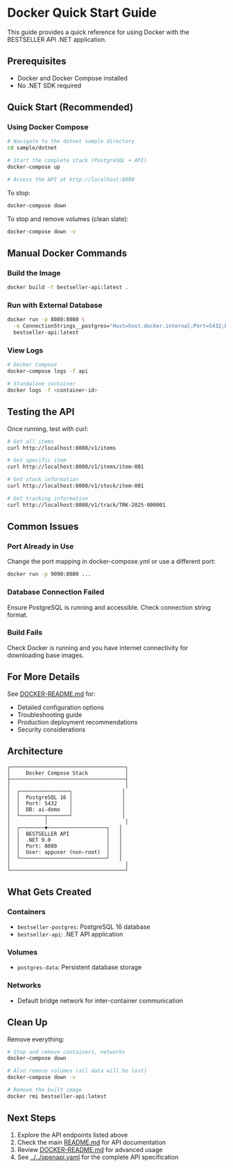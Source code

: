 # Docker Quick Start Guide

This guide provides a quick reference for using Docker with the BESTSELLER API .NET application.

## Prerequisites
- Docker and Docker Compose installed
- No .NET SDK required

## Quick Start (Recommended)

### Using Docker Compose

```bash
# Navigate to the dotnet sample directory
cd sample/dotnet

# Start the complete stack (PostgreSQL + API)
docker-compose up

# Access the API at http://localhost:8080
```

To stop:
```bash
docker-compose down
```

To stop and remove volumes (clean slate):
```bash
docker-compose down -v
```

## Manual Docker Commands

### Build the Image

```bash
docker build -t bestseller-api:latest .
```

### Run with External Database

```bash
docker run -p 8080:8080 \
  -e ConnectionStrings__postgres="Host=host.docker.internal;Port=5432;Database=ai-demo;Username=postgres;Password=postgres" \
  bestseller-api:latest
```

### View Logs

```bash
# Docker Compose
docker-compose logs -f api

# Standalone container
docker logs -f <container-id>
```

## Testing the API

Once running, test with curl:

```bash
# Get all items
curl http://localhost:8080/v1/items

# Get specific item
curl http://localhost:8080/v1/items/item-001

# Get stock information
curl http://localhost:8080/v1/stock/item-001

# Get tracking information
curl http://localhost:8080/v1/track/TRK-2025-000001
```

## Common Issues

### Port Already in Use
Change the port mapping in docker-compose.yml or use a different port:
```bash
docker run -p 9090:8080 ...
```

### Database Connection Failed
Ensure PostgreSQL is running and accessible. Check connection string format.

### Build Fails
Check Docker is running and you have internet connectivity for downloading base images.

## For More Details

See [DOCKER-README.md](DOCKER-README.md) for:
- Detailed configuration options
- Troubleshooting guide
- Production deployment recommendations
- Security considerations

## Architecture

```
┌─────────────────────────────────────┐
│     Docker Compose Stack            │
├─────────────────────────────────────┤
│                                     │
│  ┌────────────────┐                │
│  │  PostgreSQL 16 │                │
│  │  Port: 5432    │                │
│  │  DB: ai-demo   │                │
│  └────────┬───────┘                │
│           │                         │
│  ┌────────▼───────────────────┐   │
│  │  BESTSELLER API            │   │
│  │  .NET 9.0                  │   │
│  │  Port: 8080                │   │
│  │  User: appuser (non-root)  │   │
│  └────────────────────────────┘   │
│                                     │
└─────────────────────────────────────┘
```

## What Gets Created

### Containers
- `bestseller-postgres`: PostgreSQL 16 database
- `bestseller-api`: .NET API application

### Volumes
- `postgres-data`: Persistent database storage

### Networks
- Default bridge network for inter-container communication

## Clean Up

Remove everything:
```bash
# Stop and remove containers, networks
docker-compose down

# Also remove volumes (all data will be lost)
docker-compose down -v

# Remove the built image
docker rmi bestseller-api:latest
```

## Next Steps

1. Explore the API endpoints listed above
2. Check the main [README.md](README.md) for API documentation
3. Review [DOCKER-README.md](DOCKER-README.md) for advanced usage
4. See [../../openapi.yaml](../../openapi.yaml) for the complete API specification
